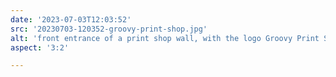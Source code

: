 ```yaml
---
date: '2023-07-03T12:03:52'
src: '20230703-120352-groovy-print-shop.jpg'
alt: 'front entrance of a print shop wall, with the logo Groovy Print Shop reflected on the wall'
aspect: '3:2'

---
```

